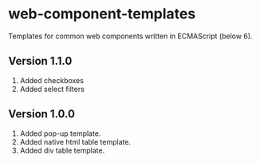 # web-component-templates

Templates for common web components written in ECMAScript (below 6).

## Version 1.1.0

1. Added checkboxes
2. Added select filters

## Version 1.0.0

1. Added pop-up template.
2. Added native html table template.
3. Added div table template.
